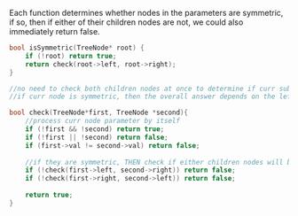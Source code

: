 Each function determines whether nodes in the parameters are symmetric, if so, then if either of their children nodes are not, we could also immediately return false.



```cpp
bool isSymmetric(TreeNode* root) {
    if (!root) return true;
    return check(root->left, root->right);
}

//no need to check both children nodes at once to determine if curr subtree's unsymmetic
//if curr node is symmetric, then the overall answer depends on the left child node function, then right child node function

bool check(TreeNode*first, TreeNode *second){
    //process curr node parameter by itself
    if (!first && !second) return true;
    if (!first || !second) return false;
    if (first->val != second->val) return false;
    
    //if they are symmetric, THEN check if either children nodes will be unsymmetric 
    if (!check(first->left, second->right)) return false;
    if (!check(first->right, second->left)) return false;
    
    return true;
}
```
